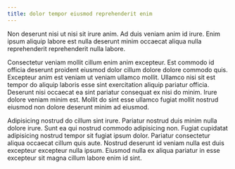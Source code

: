 ```yaml
---
title: dolor tempor eiusmod reprehenderit enim
---
```


Non deserunt nisi ut nisi sit irure anim. Ad duis veniam anim id irure. Enim ipsum aliquip labore est nulla deserunt minim occaecat aliqua nulla reprehenderit reprehenderit nulla labore.

Consectetur veniam mollit cillum enim anim excepteur. Est commodo id officia deserunt proident eiusmod dolor cillum dolore dolore commodo quis. Excepteur anim est veniam ut veniam ullamco mollit. Ullamco nisi sit est tempor do aliquip laboris esse sint exercitation aliquip pariatur officia. Deserunt nisi occaecat ea sint pariatur consequat ex nisi do minim. Irure dolore veniam minim est. Mollit do sint esse ullamco fugiat mollit nostrud eiusmod non dolore deserunt minim ad eiusmod.

Adipisicing nostrud do cillum sint irure. Pariatur nostrud duis minim nulla dolore irure. Sunt ea qui nostrud commodo adipisicing non. Fugiat cupidatat adipisicing nostrud tempor sit fugiat ipsum dolor. Pariatur consectetur aliqua occaecat cillum quis aute. Nostrud deserunt id veniam nulla est duis excepteur excepteur nulla ipsum. Eiusmod nulla ex aliqua pariatur in esse excepteur sit magna cillum labore enim id sint.